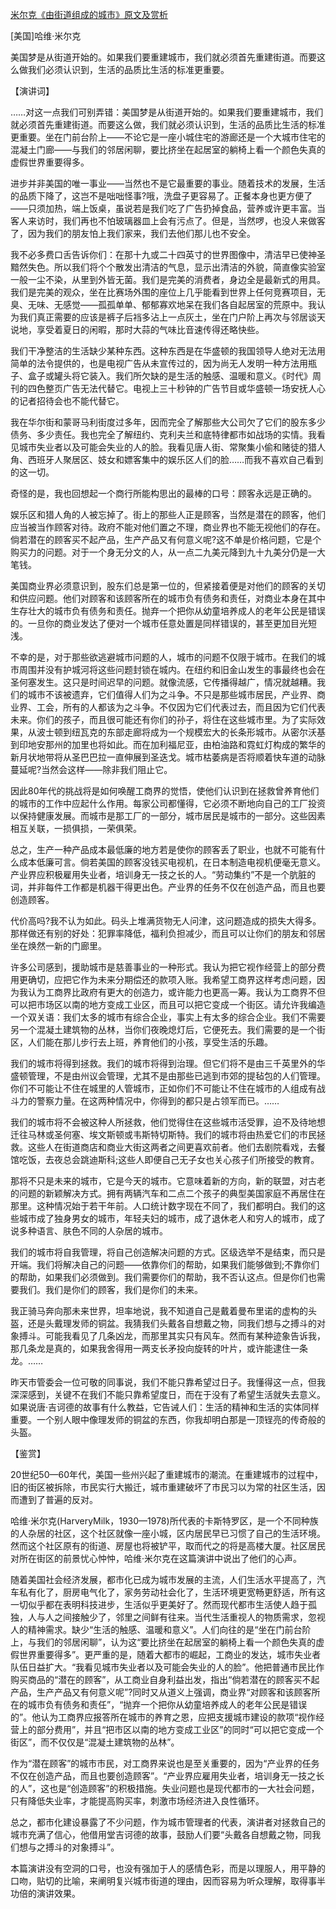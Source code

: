 [米尔克《由街道组成的城市》原文及赏析](https://www.vrrw.net/wx/14542.html)

[美国]哈维·米尔克

美国梦是从街道开始的。如果我们要重建城市，我们就必须首先重建街道。而要这么做我们必须认识到，生活的品质比生活的标准更重要。

【演讲词】

……对这一点我们可别弄错：美国梦是从街道开始的。如果我们要重建城市，我们就必须首先重建街道。而要这么做，我们就必须认识到，生活的品质比生活的标准更重要。坐在门前台阶上——不论它是一座小城住宅的游廊还是一个大城市住宅的混凝土门廊——与我们的邻居闲聊，要比挤坐在起居室的躺椅上看一个颜色失真的虚假世界重要得多。

进步并非美国的唯一事业——当然也不是它最重要的事业。随着技术的发展，生活的品质下降了，这岂不是咄咄怪事?哦，洗盘子更容易了。正餐本身也更方便了——只须加热，端上饭桌，虽说若是我们吃了广告扔掉食品，营养或许更丰富。当客人来访时，我们再也不怕玻璃器皿上会有污点了。但是，当然啰，也没人来做客了，因为我们的朋友怕上我们家来，我们去他们那儿也不安全。

我不必多费口舌告诉你们：在那十九或二十四英寸的世界图像中，清洁早已使神圣黯然失色。所以我们将个个散发出清洁的气息，显示出清洁的外貌，简直像实验室一般一尘不染，从里到外皆无菌。我们是完美的消费者，身边全是最新式的用具。我们是完美的观众，坐在比赛场外围的座位上几乎能看到世界上任何竞赛项目，无臭、无味、无感觉——孤孤单单、郁郁寡欢地呆在我们各自起居室的荒原中。我认为我们真正需要的应该是裤子后裆多沾上一点灰土，坐在门户阶上再次与邻居谈天说地，享受着夏日的闲暇，那时大蒜的气味比音速传得还略快些。

我们干净整洁的生活缺少某种东西。这种东西是在华盛顿的我国领导人绝对无法用简单的法令提供的，也是电视广告从未宣传过的，因为尚无人发明一种方法用瓶子、盒子或罐头将它装入。我们所欠缺的是生活的触感、温暖和意义。《时代》周刊的四色整页广告无法代替它。电视上三十秒钟的广告节目或华盛顿一场安抚人心的记者招待会也不能代替它。

我在华尔街和蒙哥马利街度过多年，因而完全了解那些大公司欠了它们的股东多少债务、多少责任。我也完全了解纽约、克利夫兰和底特律都市如战场的实情。我看见城市失业者以及可能会失业的人的脸。我看见唐人街、常聚集小偷和赌徒的猎人角、西班牙人聚居区、妓女和嫖客集中的娱乐区人们的脸……而我不喜欢自己看到的这一切。

奇怪的是，我也回想起一个商行所能构思出的最棒的口号：顾客永远是正确的。



娱乐区和猎人角的人被忘掉了。街上的那些人正是顾客，当然是潜在的顾客，他们应当被当作顾客对待。政府不能对他们置之不理，商业界也不能无视他们的存在。倘若潜在的顾客买不起产品，生产产品又有何意义呢?这不单是价格问题，它是个购买力的问题。对于一个身无分文的人，从一点二九美元降到九十九美分仍是一大笔钱。

美国商业界必须意识到，股东们总是第一位的，但紧接着便是对他们的顾客的关切和供应问题。他们对顾客和该顾客所在的城市负有债务和责任，对商业本身在其中生存壮大的城市负有债务和责任。抛弃一个把你从幼童培养成人的老年公民是错误的。一旦你的商业发达了便对一个城市任意处置是同样错误的，甚至更加目光短浅。

不幸的是，对于那些欲逃避城市问题的人，城市的问题不仅限于城市。在我们的城市周围并没有护城河将这些问题封锁在城内。在纽约和旧金山发生的事最终也会在圣何塞发生。这只是时间迟早的问题。就像流感，它传播得越广，情况就越糟。我们的城市不该被遗弃，它们值得人们为之斗争。不只是那些城市居民，产业界、商业界、工会，所有的人都该为之斗争。不仅因为它们代表过去，而且因为它们代表未来。你们的孩子，而且很可能还有你们的孙子，将住在这些城市里。为了实际效果，从波士顿到纽瓦克的东部走廊将成为一个规模宏大的长条形城市。从密尔沃基到印地安那州的加里也将如此。而在加利福尼亚，由柏油路和霓虹灯构成的繁华的新月状地带将从圣巴巴拉一直伸展到圣迭戈。城市枯萎病是否将顺着快车道的动脉蔓延呢?当然会这样——除非我们阻止它。

因此80年代的挑战将是如何唤醒工商界的觉悟，使他们认识到在拯救曾养育他们的城市的工作中应起什么作用。每家公司都懂得，它必须不断地向自己的工厂投资以保持健康发展。而城市是那工厂的一部分，城市居民是城市的一部分。这些因素相互关联，一损俱损，一荣俱荣。

总之，生产一种产品成本最低廉的地方若是使你的顾客丢了职业，也就不可能有什么成本低廉可言。倘若美国的顾客没钱买电视机，在日本制造电视机便毫无意义。产业界应积极雇用失业者，培训身无一技之长的人。“劳动集约”不是一个肮脏的词，并非每件工作都是机器干得更出色。产业界的任务不仅在创造产品，而且也要创造顾客。

代价高吗?我不认为如此。码头上堆满货物无人问津，这问题造成的损失大得多。那样做还有别的好处：犯罪率降低，福利负担减少，而且可以让你们的朋友和邻居坐在焕然一新的门廊里。

许多公司感到，援助城市是慈善事业的一种形式。我认为把它视作经营上的部分费用更确切，应把它作为未来分期偿还的款项入账。我希望工商界这样考虑问题，因为我认为工商界比政府有更大的创造力，或许能力也更高一筹。我认为工商界不但可以把市场区以南的地方变成工业区，而且可以把它变成一个街区。请允许我编造一个双关语：我们太多的城市有综合企业，事实上有太多的综合企业。我们不需要另一个混凝土建筑物的丛林，当你们夜晚熄灯后，它便死去。我们需要的是一个街区，人们能在那儿步行去上班，养育他们的小孩，享受生活的乐趣。

我们的城市将得到拯救。我们的城市将得到治理。但它们将不是由三千英里外的华盛顿管理，不是由州议会管理，尤其不是由那些已逃到市郊的提毡包的人们管理。你们不可能让不住在城里的人管城市，正如你们不可能让不住在城市的人组成有战斗力的警察力量。在这两种情况中，你得到的都只是占领军而已。……

我们的城市将不会被这种人所拯救，他们觉得住在这些城市活受罪，迫不及待地想迁往马林或圣何塞、埃文斯顿或韦斯特切斯特。我们的城市将由热爱它们的市民拯救。这些人在街道商店和商业大街这两者之间更喜欢前者。他们去剧院看戏，去餐馆吃饭，去夜总会跳迪斯科;这些人即便自己无子女也关心孩子们所接受的教育。

那将不只是未来的城市，它是今天的城市。它意味着新的方向，新的联盟，对古老的问题的新颖解决方式。拥有两辆汽车和二点二个孩子的典型美国家庭不再居住在那里。这种情况始于若干年前。人口统计数字现在不同了，我们都明白。我们的这些城市成了独身男女的城市，年轻夫妇的城市，成了退休老人和穷人的城市，成了说多种语言、肤色不同的人杂居的城市。

我们的城市将自我管理，将自己创造解决问题的方式。区级选举不是结束，而只是开端。我们将解决自己的问题——依靠你们的帮助，如果我们能够做到;不靠你们的帮助，如果我们必须做到。我们需要你们的帮助，我不否认这点。但是你们也需要我们。我们是你们的顾客，我们是你们的未来。

我正骑马奔向那未来世界，坦率地说，我不知道自己是戴着曼布里诺的虚构的头盔，还是头戴理发师的铜盆。我猜我们头戴各自想戴之物，同我们想与之搏斗的对象搏斗。可能我看见了几条凶龙，而那里其实只有风车。然而有某种迹象告诉我，那几条龙是真的，如果我舍得用一两支长矛投向旋转的叶片，或许能逮住一条龙。……

昨天市管委会一位可敬的同事说，我们不能只靠希望过日子。我懂得这一点，但我深深感到，关键不在我们不能只靠希望度日，而在于没有了希望生活就失去意义。如果说唐·吉诃德的故事有什么教益，它告诫人们：生活的精神和生活的实体同样重要。一个别人眼中像理发师的铜盆的东西，你我却明白那是一顶锃亮的传奇般的头盔。

【鉴赏】

20世纪50—60年代，美国一些州兴起了重建城市的潮流。在重建城市的过程中，旧的街区被拆除，市民实行大搬迁，城市重建破坏了市民习以为常的社区生活，因而遭到了普遍的反对。

哈维·米尔克(HarveryMilk，1930—1978)所代表的卡斯特罗区，是一个不同种族的人杂居的社区，这个社区就像一座小城，区内居民早已习惯了自己的生活环境。然而这个社区原有的街道、房屋也将被铲平，取而代之的将是高楼大厦。社区居民对所在街区的前景忧心忡忡，哈维·米尔克在这篇演讲中说出了他们的心声。

随着美国社会经济发展，都市化已成为城市发展的主流，人们生活水平提高了，汽车私有化了，厨房电气化了，家务劳动社会化了，生活环境更宽畅更舒适，所有这一切似乎都在表明科技进步，生活似乎更美好了。然而现代都市生活使人趋于孤独，人与人之间接触少了，邻里之间鲜有往来。当代生活重视人的物质需求，忽视人的精神需求。缺少“生活的触感、温暖和意义”。人们向往的是“坐在门前台阶上，与我们的邻居闲聊”，认为这“要比挤坐在起居室的躺椅上看一个颜色失真的虚假世界重要得多”。更严重的是，随着大都市的崛起，工商业的发达，城市失业者队伍日益扩大。“我看见城市失业者以及可能会失业的人的脸”。他把普通市民比作购买商品的“潜在的顾客”，从工商业自身利益出发，指出“倘若潜在的顾客买不起产品，生产产品又有何意义呢”?同时又从道义上强调，商业界“对顾客和该顾客所在的城市负有债务和责任”，“抛弃一个把你从幼童培养成人的老年公民是错误的”。他认为工商界应报答所在城市的养育之恩，应把支援城市建设的款项“视作经营上的部分费用”，并且“把市区以南的地方变成工业区”的同时“可以把它变成一个街区”，而不仅仅是“混凝土建筑物的丛林”。

作为“潜在顾客”的城市市民，对工商界来说也是至关重要的，因为“产业界的任务不仅在创造产品，而且也要创造顾客”。“产业界应雇用失业者，培训身无一技之长的人”，这也是“创造顾客”的积极措施。失业问题也是现代都市的一大社会问题，只有降低失业率，才能提高购买率，刺激市场经济进入良性循环。

总之，都市化建设暴露了不少问题，作为城市管理者的代表，演讲者对拯救自己的城市充满了信心，他借用堂吉诃德的故事，鼓励人们要“头戴各自想戴之物，同我们想与之搏斗的对象搏斗”。

本篇演讲没有空洞的口号，也没有强加于人的感情色彩，而是以理服人，用平静的口吻，贴切的比喻，来阐明复兴城市街道的理由，因而容易为听众理解，取得事半功倍的演讲效果。

